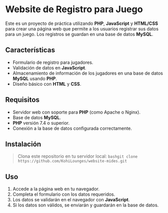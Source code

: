 # Website de Registro para Juego

Este es un proyecto de práctica utilizando **PHP**, **JavaScript** y **HTML/CSS** para crear una página web que permite a los usuarios registrar sus datos para un juego. Los registros se guardan en una base de datos **MySQL**.

## Características

- Formulario de registro para jugadores.
- Validación de datos en **JavaScript**.
- Almacenamiento de información de los jugadores en una base de datos **MySQL** usando **PHP**.
- Diseño básico con **HTML** y **CSS**.

## Requisitos

- Servidor web con soporte para **PHP** (como Apache o Nginx).
- Base de datos **MySQL**.
- **PHP** versión 7.4 o superior.
- Conexión a la base de datos configurada correctamente.

## Instalación

> Clona este repositorio en tu servidor local:
    ```bashgit clone https://github.com/KohiLounges/website-mides.git```

## Uso

1. Accede a la página web en tu navegador.
2. Completa el formulario con los datos requeridos.
3. Los datos se validarán en el navegador con **JavaScript**.
4. Si los datos son válidos, se enviarán y guardarán en la base de datos.

